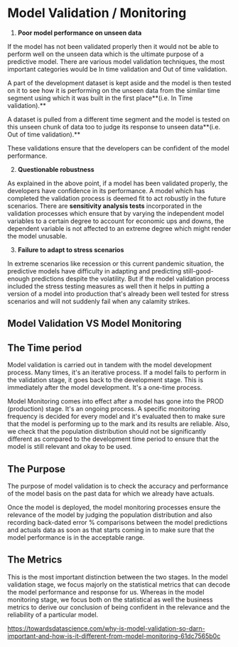 # Model Validation / Monitoring

1. **Poor model performance on unseen data**

If the model has not been validated properly then it would not be able to perform well on the unseen data which is the ultimate purpose of a predictive model. There are various model validation techniques, the most important categories would be In time validation and Out of time validation.

A part of the development dataset is kept aside and the model is then tested on it to see how it is performing on the unseen data from the similar time segment using which it was built in the first place**(i.e. In Time validation).**

A dataset is pulled from a different time segment and the model is tested on this unseen chunk of data too to judge its response to unseen data**(i.e. Out of time validation).**

These validations ensure that the developers can be confident of the model performance.

2. **Questionable robustness**

As explained in the above point, if a model has been validated properly, the developers have confidence in its performance. A model which has completed the validation process is deemed fit to act robustly in the future scenarios. There are **sensitivity analysis tests** incorporated in the validation processes which ensure that by varying the independent model variables to a certain degree to account for economic ups and downs, the dependent variable is not affected to an extreme degree which might render the model unusable.

3. **Failure to adapt to stress scenarios**

In extreme scenarios like recession or this current pandemic situation, the predictive models have difficulty in adapting and predicting still-good-enough predictions despite the volatility. But if the model validation process included the stress testing measures as well then it helps in putting a version of a model into production that's already been well tested for stress scenarios and will not suddenly fail when any calamity strikes.

## Model Validation VS Model Monitoring

## The Time period

Model validation is carried out in tandem with the model development process. Many times, it's an iterative process. If a model fails to perform in the validation stage, it goes back to the development stage. This is immediately after the model development. It's a one-time process.

Model Monitoring comes into effect after a model has gone into the PROD (production) stage. It's an ongoing process. A specific monitoring frequency is decided for every model and it's evaluated then to make sure that the model is performing up to the mark and its results are reliable. Also, we check that the population distribution should not be significantly different as compared to the development time period to ensure that the model is still relevant and okay to be used.

## The Purpose

The purpose of model validation is to check the accuracy and performance of the model basis on the past data for which we already have actuals.

Once the model is deployed, the model monitoring processes ensure the relevance of the model by judging the population distribution and also recording back-dated error % comparisons between the model predictions and actuals data as soon as that starts coming in to make sure that the model performance is in the acceptable range.

## The Metrics

This is the most important distinction between the two stages. In the model validation stage, we focus majorly on the statistical metrics that can decode the model performance and response for us. Whereas in the model monitoring stage, we focus both on the statistical as well the business metrics to derive our conclusion of being confident in the relevance and the reliability of a particular model.

https://towardsdatascience.com/why-is-model-validation-so-darn-important-and-how-is-it-different-from-model-monitoring-61dc7565b0c
